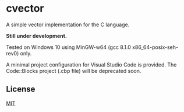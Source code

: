# cvector
A simple vector implementation for the C language.

**Still under development.**

Tested on Windows 10 using MinGW-w64 (gcc 8.1.0 x86_64-posix-seh-rev0) only.

A minimal project configuration for Visual Studio Code is provided. The Code::Blocks project (.cbp file) will be deprecated soon.

## License

[MIT](LICENSE)
